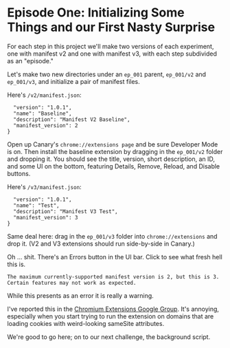 # Episode One: Initializing Some Things and our First Nasty Surprise

For each step in this project we'll make two versions of each experiment, one with manifest v2 and one with manifest v3, with each step subdivided as an "episode."

Let's make two new directories under an `ep_001` parent, `ep_001/v2` and `ep_001/v3`, and initialize a pair of manifest files.

Here's `/v2/manifest.json`:

````{
  "version": "1.0.1",
  "name": "Baseline",
  "description": "Manifest V2 Baseline",
  "manifest_version": 2
}
````

Open up Canary's `chrome://extensions page` and be sure Developer Mode is on.  Then install the baseline extension by dragging in the `ep_001/v2` folder and dropping it.  You should see the title, version, short description, an ID, and some UI on the bottom, featuring Details, Remove, Reload, and Disable buttons.  

Here's `/v3/manifest.json`:

````{
  "version": "1.0.1",
  "name": "Test",
  "description": "Manifest V3 Test",
  "manifest_version": 3
}
````

Same deal here: drag in the `ep_001/v3` folder into `chrome://extensions` and drop it.  (V2 and V3 extensions should run side-by-side in Canary.)

Oh ... shit.  There's an Errors button in the UI bar.  Click to see what fresh hell this is.

````The maximum currently-supported manifest version is 2, but this is 3. Certain features may not work as expected.````

While this presents as an error it is really a warning.  

I've reported this in the [Chromium Extensions Google Group](https://groups.google.com/a/chromium.org/forum/#!forum/chromium-extensions).  It's annoying, especially when you start trying to run the extension on domains that are loading cookies with weird-looking sameSite attributes.

We're good to go here; on to our next challenge, the background script.
